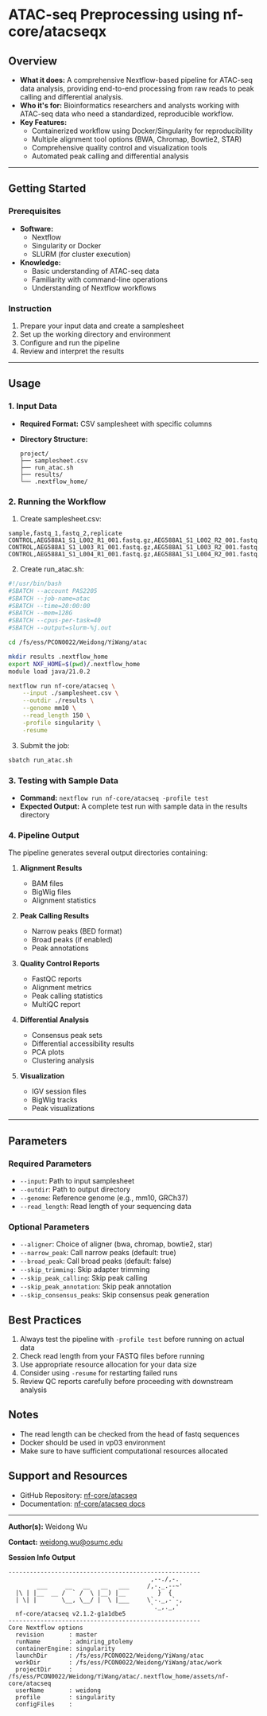 # ATAC-seq Preprocessing using nf-core/atacseqx

## Overview

- **What it does:** A comprehensive Nextflow-based pipeline for ATAC-seq data analysis, providing end-to-end processing from raw reads to peak calling and differential analysis.
- **Who it's for:** Bioinformatics researchers and analysts working with ATAC-seq data who need a standardized, reproducible workflow.
- **Key Features:**
  - Containerized workflow using Docker/Singularity for reproducibility
  - Multiple alignment tool options (BWA, Chromap, Bowtie2, STAR)
  - Comprehensive quality control and visualization tools
  - Automated peak calling and differential analysis

---

## Getting Started

### Prerequisites

- **Software:**
  - Nextflow
  - Singularity or Docker
  - SLURM (for cluster execution)
- **Knowledge:**
  - Basic understanding of ATAC-seq data
  - Familiarity with command-line operations
  - Understanding of Nextflow workflows

### Instruction

1. Prepare your input data and create a samplesheet
2. Set up the working directory and environment
3. Configure and run the pipeline
4. Review and interpret the results

---

## Usage

### 1. Input Data

- **Required Format:** CSV samplesheet with specific columns

- **Directory Structure:**
  ```
  project/
  ├── samplesheet.csv
  ├── run_atac.sh
  ├── results/
  └── .nextflow_home/
  ```

### 2. Running the Workflow

1. Create samplesheet.csv:
```csv
sample,fastq_1,fastq_2,replicate
CONTROL,AEG588A1_S1_L002_R1_001.fastq.gz,AEG588A1_S1_L002_R2_001.fastq.gz,1
CONTROL,AEG588A1_S1_L003_R1_001.fastq.gz,AEG588A1_S1_L003_R2_001.fastq.gz,2
CONTROL,AEG588A1_S1_L004_R1_001.fastq.gz,AEG588A1_S1_L004_R2_001.fastq.gz,3
```

2. Create run_atac.sh:
```bash
#!/usr/bin/bash
#SBATCH --account PAS2205
#SBATCH --job-name=atac
#SBATCH --time=20:00:00
#SBATCH --mem=128G
#SBATCH --cpus-per-task=40
#SBATCH --output=slurm-%j.out

cd /fs/ess/PCON0022/Weidong/YiWang/atac

mkdir results .nextflow_home
export NXF_HOME=$(pwd)/.nextflow_home
module load java/21.0.2

nextflow run nf-core/atacseq \
    --input ./samplesheet.csv \
    --outdir ./results \
    --genome mm10 \
    --read_length 150 \
    -profile singularity \
    -resume
```

3. Submit the job:
```bash
sbatch run_atac.sh
```

### 3. Testing with Sample Data

- **Command:** `nextflow run nf-core/atacseq -profile test`
- **Expected Output:** A complete test run with sample data in the results directory

### 4. Pipeline Output

The pipeline generates several output directories containing:

1. **Alignment Results**
   - BAM files
   - BigWig files
   - Alignment statistics

2. **Peak Calling Results**
   - Narrow peaks (BED format)
   - Broad peaks (if enabled)
   - Peak annotations

3. **Quality Control Reports**
   - FastQC reports
   - Alignment metrics
   - Peak calling statistics
   - MultiQC report

4. **Differential Analysis**
   - Consensus peak sets
   - Differential accessibility results
   - PCA plots
   - Clustering analysis

5. **Visualization**
   - IGV session files
   - BigWig tracks
   - Peak visualizations

---

## Parameters

### Required Parameters
- `--input`: Path to input samplesheet
- `--outdir`: Path to output directory
- `--genome`: Reference genome (e.g., mm10, GRCh37)
- `--read_length`: Read length of your sequencing data

### Optional Parameters
- `--aligner`: Choice of aligner (bwa, chromap, bowtie2, star)
- `--narrow_peak`: Call narrow peaks (default: true)
- `--broad_peak`: Call broad peaks (default: false)
- `--skip_trimming`: Skip adapter trimming
- `--skip_peak_calling`: Skip peak calling
- `--skip_peak_annotation`: Skip peak annotation
- `--skip_consensus_peaks`: Skip consensus peak generation

## Best Practices

1. Always test the pipeline with `-profile test` before running on actual data
2. Check read length from your FASTQ files before running
3. Use appropriate resource allocation for your data size
4. Consider using `-resume` for restarting failed runs
5. Review QC reports carefully before proceeding with downstream analysis

## Notes

- The read length can be checked from the head of fastq sequences
- Docker should be used in vp03 environment
- Make sure to have sufficient computational resources allocated

## Support and Resources

- GitHub Repository: [nf-core/atacseq](https://github.com/nf-core/atacseq)
- Documentation: [nf-core/atacseq docs](https://nf-co.re/atacseq/latest/)


---

**Author(s):** Weidong Wu

**Contact:** weidong.wu@osumc.edu

**Session Info Output**

```
------------------------------------------------------
                                        ,--./,-.
        ___     __   __   __   ___     /,-._.--~'
  |\ | |__  __ /  ` /  \ |__) |__         }  {
  | \| |       \__, \__/ |  \ |___     \`-._,-`-,
                                        `._,._,'
  nf-core/atacseq v2.1.2-g1a1dbe5
------------------------------------------------------
Core Nextflow options
  revision       : master
  runName        : admiring_ptolemy
  containerEngine: singularity
  launchDir      : /fs/ess/PCON0022/Weidong/YiWang/atac
  workDir        : /fs/ess/PCON0022/Weidong/YiWang/atac/work
  projectDir     : /fs/ess/PCON0022/Weidong/YiWang/atac/.nextflow_home/assets/nf-core/atacseq
  userName       : weidong
  profile        : singularity
  configFiles    : 
```
